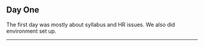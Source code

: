 ## Day One

The first day was mostly about syllabus and HR issues. We also did environment set up.

---




